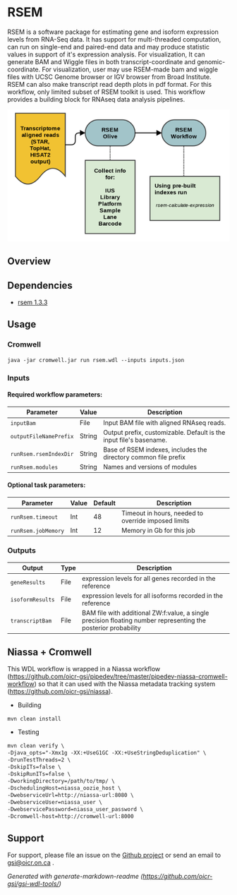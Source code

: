 # RSEM

RSEM is a software package for estimating gene and isoform expression levels from RNA-Seq data. It has support for multi-threaded computation, can run on single-end and paired-end data and may produce statistic values in support of it's expression analysis. For visualization, It can generate BAM and Wiggle files in both transcript-coordinate and genomic-coordinate. For visualization, user may use RSEM-made bam and wiggle files with UCSC Genome browser or IGV browser from Broad Institute. RSEM can also make transcript read depth plots in pdf format. For this workflow, only limited subset of RSEM toolkit is used. This workflow provides a building block for RNAseq data analysis pipelines.

![rsem flowchart](docs/RSEM_specs.png)


## Overview

## Dependencies

* [rsem 1.3.3](https://github.com/deweylab/RSEM)

## Usage

### Cromwell
```
java -jar cromwell.jar run rsem.wdl --inputs inputs.json

```

### Inputs

#### Required workflow parameters:
Parameter|Value|Description
---|---|---
`inputBam`|File|Input BAM file with aligned RNAseq reads.
`outputFileNamePrefix`|String|Output prefix, customizable. Default is the input file's basename.
`runRsem.rsemIndexDir`|String|Base of RSEM indexes, includes the directory common file prefix
`runRsem.modules`|String|Names and versions of modules


#### Optional task parameters:
Parameter|Value|Default|Description
---|---|---|---
`runRsem.timeout`|Int|48|Timeout in hours, needed to override imposed limits
`runRsem.jobMemory`|Int|12|Memory in Gb for this job


### Outputs

Output | Type | Description
---|---|---
`geneResults`|File|expression levels for all genes recorded in the reference
`isoformResults`|File|expression levels for all isoforms recorded in the reference
`transcriptBam`|File|BAM file with additional ZW:f:value, a single precision floating number representing the posterior probability


## Niassa + Cromwell

This WDL workflow is wrapped in a Niassa workflow (https://github.com/oicr-gsi/pipedev/tree/master/pipedev-niassa-cromwell-workflow) so that it can used with the Niassa metadata tracking system (https://github.com/oicr-gsi/niassa).

* Building
```
mvn clean install

```

* Testing
```
mvn clean verify \
-Djava_opts="-Xmx1g -XX:+UseG1GC -XX:+UseStringDeduplication" \
-DrunTestThreads=2 \
-DskipITs=false \
-DskipRunITs=false \
-DworkingDirectory=/path/to/tmp/ \
-DschedulingHost=niassa_oozie_host \
-DwebserviceUrl=http://niassa-url:8080 \
-DwebserviceUser=niassa_user \
-DwebservicePassword=niassa_user_password \
-Dcromwell-host=http://cromwell-url:8000

```

## Support

For support, please file an issue on the [Github project](https://github.com/oicr-gsi) or send an email to gsi@oicr.on.ca .

_Generated with generate-markdown-readme (https://github.com/oicr-gsi/gsi-wdl-tools/)_

